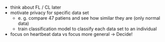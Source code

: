 - think about FL / CL later
- motivate privacy for specific data set
	- e. g. compare 47 patiens and see how similar they are (only normal data)
	- train classification model to classify each data set to an individual
- focus on heartbeat data vs focus more general -> Decide!